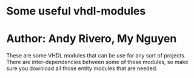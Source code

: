 # Some useful vhdl-modules
# Author: Andy Rivero, My Nguyen

These are some VHDL modules that can be use for any sort of projects. There are inter-dependencies between some of these modules, so make sure you download all those entity modules that are needed.
